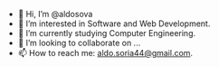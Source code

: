 - 👋 Hi, I’m @aldosova
- 👀 I’m interested in Software and Web Development.
- 🌱 I’m currently studying Computer Engineering.
- 💞️ I’m looking to collaborate on  ...
- 📫 How to reach me: aldo.soria44@gmail.com.

<!---
aldosova/aldosova is a ✨ special ✨ repository because its `README.md` (this file) appears on your GitHub profile.
You can click the Preview link to take a look at your changes.
--->

